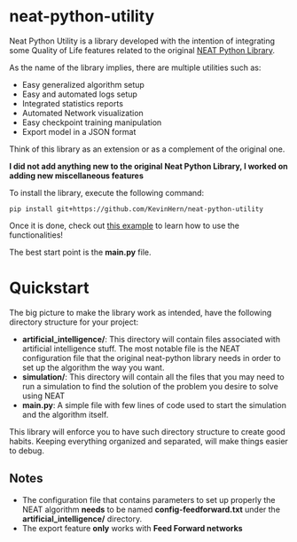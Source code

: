 # neat-python-utility

Neat Python Utility is a library developed with the intention of integrating some
Quality of Life features related to the original [NEAT Python Library](https://github.com/CodeReclaimers/neat-python).

As the name of the library implies, there are multiple utilities such as:
- Easy generalized algorithm setup
- Easy and automated logs setup
- Integrated statistics reports
- Automated Network visualization
- Easy checkpoint training manipulation
- Export model in a JSON format

Think of this library as an extension or as a complement of the original one.

**I did not add anything new to the original Neat Python Library, I worked on adding
new miscellaneous features**

To install the library, execute the following command:

```
pip install git+https://github.com/KevinHern/neat-python-utility
```

Once it is done, check out [this example](https://github.com/KevinHern/neat-python-utility/tree/main/example) to learn how to use the functionalities!

The best start point is the **main.py** file.

# Quickstart

The big picture to make the library work as intended, have the following directory structure
for your project:

- **artificial_intelligence/**:
This directory will contain files associated with artificial intelligence stuff.
The most notable file is the NEAT configuration file that the original neat-python library
needs in order to set up the algorithm the way you want.
- **simulation/**:
This directory will contain all the files that you may need to run a simulation to find the
solution of the problem you desire to solve using NEAT
- **main.py**: A simple file with few lines of code used to start the simulation
and the algorithm itself.

This library will enforce you to have such directory structure to create good
habits. Keeping everything organized and separated, will make things easier to debug.

## Notes

- The configuration file that contains parameters to set up properly the NEAT algorithm
**needs** to be named **config-feedforward.txt** under the **artificial_intelligence/** directory.
- The export feature **only** works with **Feed Forward networks**
